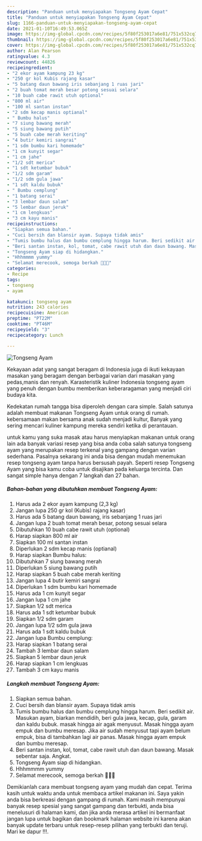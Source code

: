 ```yaml
---
description: "Panduan untuk menyiapakan Tongseng Ayam Cepat"
title: "Panduan untuk menyiapakan Tongseng Ayam Cepat"
slug: 1166-panduan-untuk-menyiapakan-tongseng-ayam-cepat
date: 2021-01-10T16:49:53.065Z
image: https://img-global.cpcdn.com/recipes/5f80f253017a6e81/751x532cq70/tongseng-ayam-foto-resep-utama.jpg
thumbnail: https://img-global.cpcdn.com/recipes/5f80f253017a6e81/751x532cq70/tongseng-ayam-foto-resep-utama.jpg
cover: https://img-global.cpcdn.com/recipes/5f80f253017a6e81/751x532cq70/tongseng-ayam-foto-resep-utama.jpg
author: Alan Pearson
ratingvalue: 4.3
reviewcount: 44826
recipeingredient:
- "2 ekor ayam kampung 23 kg"
- "250 gr kol Kubis rajang kasar"
- "5 batang daun bawang iris sebanjang 1 ruas jari"
- "2 buah tomat merah besar potong sesuai selara"
- "10 buah cabe rawit utuh optional"
- "800 ml air"
- "100 ml santan instan"
- "2 sdm kecap manis optianal"
- " Bumbu halus"
- "7 siung bawang merah"
- "5 siung bawang putih"
- "5 buah cabe merah keriting"
- "4 butir kemiri sangrai"
- "1 sdm bumbu kari homemade"
- "1 cm kunyit segar"
- "1 cm jahe"
- "1/2 sdt merica"
- "1 sdt ketumbar bubuk"
- "1/2 sdm garam"
- "1/2 sdm gula jawa"
- "1 sdt kaldu bubuk"
- " Bumbu cemplung"
- "1 batang serai"
- "3 lembar daun salam"
- "5 lembar daun jeruk"
- "1 cm lengkuas"
- "3 cm kayu manis"
recipeinstructions:
- "Siapkan semua bahan."
- "Cuci bersih dan blansir ayam. Supaya tidak amis"
- "Tumis bumbu halus dan bumbu cemplung hingga harum. Beri sedikit air. Masukan ayam, biarkan mendidih, beri gula jawa, kecap, gula, garam dan kaldu bubuk. masak hingga air agak menyusut. Masak hingga ayam empuk dan bumbu meresap. Jika air sudah menyusut tapi ayam belum empuk, bisa di tambahkan lagi air panas. Masak hingga ayam empuk dan bumbu meresap."
- "Beri santan instan, kol, tomat, cabe rawit utuh dan daun bawang. Masak sebentar saja. Angkat."
- "Tongseng Ayam siap di hidangkan."
- "Hhhmmmm yummy"
- "Selamat merecook, semoga berkah 🌷😘🤗"
categories:
- Recipe
tags:
- tongseng
- ayam

katakunci: tongseng ayam 
nutrition: 243 calories
recipecuisine: American
preptime: "PT22M"
cooktime: "PT46M"
recipeyield: "3"
recipecategory: Lunch

---
```



![Tongseng Ayam](https://img-global.cpcdn.com/recipes/5f80f253017a6e81/751x532cq70/tongseng-ayam-foto-resep-utama.jpg)

Kekayaan adat yang sangat beragam di Indonesia juga di ikuti kekayaan masakan yang beragam dengan berbagai varian dari masakan yang pedas,manis dan renyah. Karasteristik kuliner Indonesia tongseng ayam yang penuh dengan bumbu memberikan keberaragaman yang menjadi ciri budaya kita.




Kedekatan rumah tangga bisa diperoleh dengan cara simple. Salah satunya adalah membuat makanan Tongseng Ayam untuk orang di rumah. kebersamaan makan bersama anak sudah menjadi kultur, Banyak yang sering mencari kuliner kampung mereka sendiri ketika di perantauan.

untuk kamu yang suka masak atau harus menyiapkan makanan untuk orang lain ada banyak variasi resep yang bisa anda coba salah satunya tongseng ayam yang merupakan resep terkenal yang gampang dengan varian sederhana. Pasalnya sekarang ini anda bisa dengan mudah menemukan resep tongseng ayam tanpa harus bersusah payah.
Seperti resep Tongseng Ayam yang bisa kamu coba untuk disajikan pada keluarga tercinta. Dan sangat simple hanya dengan 7 langkah dan 27 bahan.


<!--inarticleads1-->

##### Bahan-bahan yang dibutuhkan membuat Tongseng Ayam:

1. Harus ada 2 ekor ayam kampung (2,3 kg)
1. Jangan lupa 250 gr kol (Kubis) rajang kasar)
1. Harus ada 5 batang daun bawang, iris sebanjang 1 ruas jari
1. Jangan lupa 2 buah tomat merah besar, potong sesuai selara
1. Dibutuhkan 10 buah cabe rawit utuh (optional)
1. Harap siapkan 800 ml air
1. Siapkan 100 ml santan instan
1. Diperlukan 2 sdm kecap manis (optianal)
1. Harap siapkan  Bumbu halus:
1. Dibutuhkan 7 siung bawang merah
1. Diperlukan 5 siung bawang putih
1. Harap siapkan 5 buah cabe merah keriting
1. Jangan lupa 4 butir kemiri sangrai
1. Diperlukan 1 sdm bumbu kari homemade
1. Harus ada 1 cm kunyit segar
1. Jangan lupa 1 cm jahe
1. Siapkan 1/2 sdt merica
1. Harus ada 1 sdt ketumbar bubuk
1. Siapkan 1/2 sdm garam
1. Jangan lupa 1/2 sdm gula jawa
1. Harus ada 1 sdt kaldu bubuk
1. Jangan lupa  Bumbu cemplung:
1. Harap siapkan 1 batang serai
1. Tambah 3 lembar daun salam
1. Siapkan 5 lembar daun jeruk
1. Harap siapkan 1 cm lengkuas
1. Tambah 3 cm kayu manis




<!--inarticleads2-->

##### Langkah membuat  Tongseng Ayam:

1. Siapkan semua bahan.
1. Cuci bersih dan blansir ayam. Supaya tidak amis
1. Tumis bumbu halus dan bumbu cemplung hingga harum. Beri sedikit air. Masukan ayam, biarkan mendidih, beri gula jawa, kecap, gula, garam dan kaldu bubuk. masak hingga air agak menyusut. Masak hingga ayam empuk dan bumbu meresap. Jika air sudah menyusut tapi ayam belum empuk, bisa di tambahkan lagi air panas. Masak hingga ayam empuk dan bumbu meresap.
1. Beri santan instan, kol, tomat, cabe rawit utuh dan daun bawang. Masak sebentar saja. Angkat.
1. Tongseng Ayam siap di hidangkan.
1. Hhhmmmm yummy
1. Selamat merecook, semoga berkah 🌷😘🤗




Demikianlah cara membuat tongseng ayam yang mudah dan cepat. Terima kasih untuk waktu anda untuk membaca artikel makanan ini. Saya yakin anda bisa berkreasi dengan gampang di rumah. Kami masih mempunyai banyak resep spesial yang sangat gampang dan terbukti, anda bisa menelusuri di halaman kami, dan jika anda merasa artikel ini bermanfaat jangan lupa untuk bagikan dan bookmark halaman website ini karena akan banyak update terbaru untuk resep-resep pilihan yang terbukti dan teruji. Mari ke dapur !!!. 
